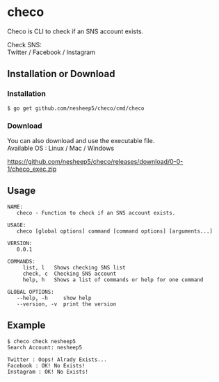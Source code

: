 # checo
Checo is CLI to check if an SNS account exists.
  
Check SNS:   
 Twitter / Facebook / Instagram  

## Installation or Download
### Installation
```
$ go get github.com/nesheep5/checo/cmd/checo
```

### Download
You can also download and use the executable file.  
Available OS : Linux / Mac / Windows  
  
https://github.com/nesheep5/checo/releases/download/0-0-1/checo_exec.zip

## Usage
```
NAME:
   checo - Function to check if an SNS account exists.

USAGE:
   checo [global options] command [command options] [arguments...]

VERSION:
   0.0.1

COMMANDS:
     list, l   Shows checking SNS list
     check, c  Checking SNS account
     help, h   Shows a list of commands or help for one command

GLOBAL OPTIONS:
   --help, -h     show help
   --version, -v  print the version
```

## Example
```
$ checo check nesheep5
Search Account: nesheep5

Twitter : Oops! Alrady Exists...
Facebook : OK! No Exists!
Instagram : OK! No Exists!
```

